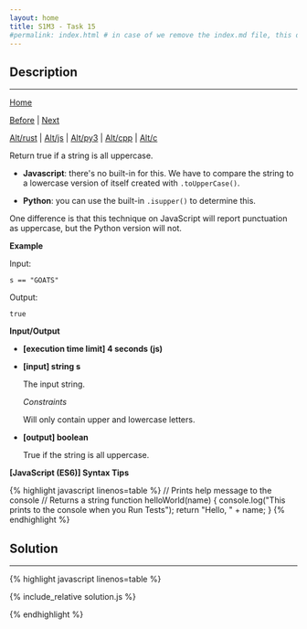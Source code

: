 ```yaml
---
layout: home
title: S1M3 - Task 15
#permalink: index.html # in case of we remove the index.md file, this doc will be the index page
---
```


<div class="row">
<div class="columnStmt" markdown="1">

##  Description
------

[Home](../README.md)

[Before](../S1M3_Task_14/README.md) | [Next](../S1M3_Task_16/README.md)

[Alt/rust](./Alt_rust/README.md) | [Alt/js](./Alt_js/README.html) | [Alt/py3](./Alt_py3/README.md) | [Alt/cpp](./Alt_cpp/README.md) | [Alt/c](./Alt_c/README.md)

Return true if a string is all uppercase.

-   **Javascript**: there's no built-in for this. We have to compare the string to a lowercase version of itself created with `.toUpperCase()`.

-   **Python**: you can use the built-in `.isupper()` to determine this.

One difference is that this technique on JavaScript will report punctuation as uppercase, but the Python version will not.

**Example**

Input:
```
s == "GOATS"
```
Output:
```
true
```

**Input/Output**

* **[execution time limit] 4 seconds (js)**

* **[input] string s**

    The input string.

    *Constraints*

    Will only contain upper and lowercase letters.

* **[output] boolean**

    True if the string is all uppercase.

**[JavaScript (ES6)] Syntax Tips**

{% highlight javascript linenos=table %}
// Prints help message to the console
// Returns a string
function helloWorld(name) {
    console.log("This prints to the console when you Run Tests");
    return "Hello, " + name;
}
{% endhighlight %}

</div>
<div class="columnSol" markdown="1">

## Solution
------

{% highlight javascript linenos=table %}

{% include_relative solution.js %}

{% endhighlight %}

</div>
</div>